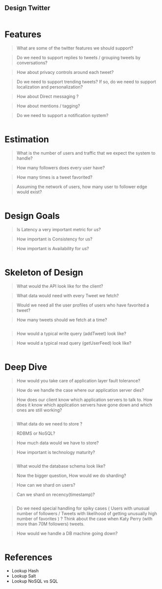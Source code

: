## Design Twitter

<img src="../images/design-twitter-1.png" alt="">

Features
========

> What are some of the twitter features we should support?

> Do we need to support replies to tweets / grouping tweets by conversations? 

> How about privacy controls around each tweet? 

> Do we need to support trending tweets? If so, do we need to support localization and personalization? 

> How about Direct messaging ? 

> How about mentions / tagging? 

> Do we need to support a notification system? 

<img src="../images/design-twitter-2.png" alt="">


Estimation
==========

> What is the number of users and traffic that we expect the system to handle?

> How many followers does every user have?

> How many times is a tweet favorited?

> Assuming the network of users, how many user to follower edge would exist?

<img src="../images/design-twitter-3.png" alt="">


Design Goals
============

> Is Latency a very important metric for us?

> How important is Consistency for us?

> How important is Availability for us?

<img src="../images/design-twitter-4.png" alt="">


Skeleton of Design
==================

> What would the API look like for the client?

> What data would need with every Tweet we fetch?

> Would we need all the user profiles of users who have favorited a tweet?

> How many tweets should we fetch at a time?

<img src="../images/design-twitter-5.png" alt="">

> How would a typical write query (addTweet) look like?

> How would a typical read query (getUserFeed) look like?

<img src="../images/design-twitter-6.png" alt="">


Deep Dive
=========

> How would you take care of application layer fault tolerance?

> How do we handle the case where our application server dies?

> How does our client know which application servers to talk to. How does it know which application servers have gone down and which ones are still working?

<img src="../images/design-twitter-7.png" alt="">

> What data do we need to store ?

> RDBMS or NoSQL?

> How much data would we have to store?

> How important is technology maturity?

<img src="../images/design-twitter-8.png" alt="">

> What would the database schema look like?

> Now the bigger question, How would we do sharding?

> How can we shard on users?

> Can we shard on recency(timestamp)?

<img src="../images/design-twitter-9.png" alt="">

> Do we need special handling for spiky cases ( Users with unusual number of followers / Tweets with likelihood of getting unusually high number of favorites ) ? Think about the case when Katy Perry (with more than 70M followers) tweets.

> How would we handle a DB machine going down?

<img src="../images/design-twitter-10.png" alt="">

References
==========
* Lookup Hash
* Lookup Salt
* Lookup NoSQL vs SQL